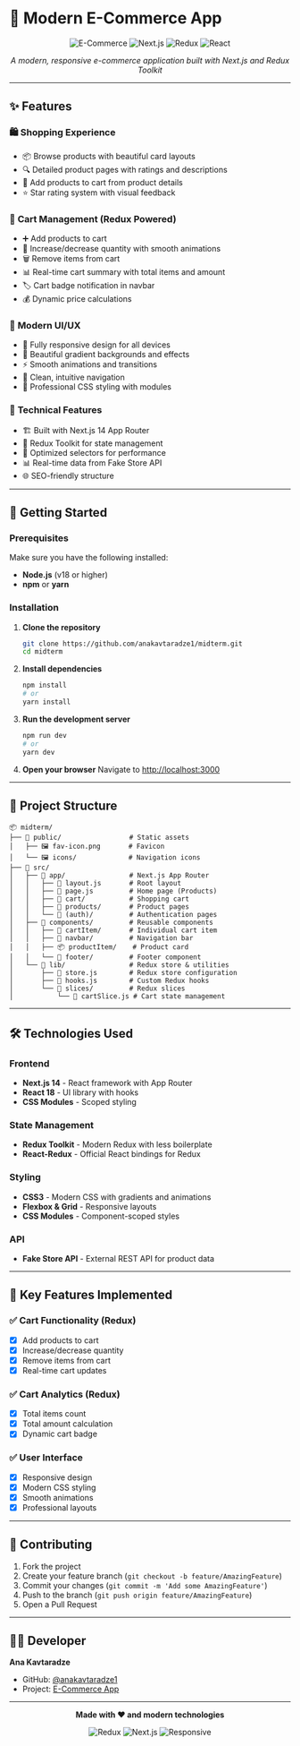 # 🛒 Modern E-Commerce App

<div align="center">

![E-Commerce](https://img.shields.io/badge/Modern-E--Commerce-blue?style=for-the-badge&logo=shopping-cart)
![Next.js](https://img.shields.io/badge/Next.js-14-black?style=for-the-badge&logo=next.js)
![Redux](https://img.shields.io/badge/Redux%20Toolkit-purple?style=for-the-badge&logo=redux)
![React](https://img.shields.io/badge/React-18-blue?style=for-the-badge&logo=react)

_A modern, responsive e-commerce application built with Next.js and Redux Toolkit_

</div>

---

## ✨ Features

### 🛍️ **Shopping Experience**

- 📦 Browse products with beautiful card layouts
- 🔍 Detailed product pages with ratings and descriptions
- 🛒 Add products to cart from product details
- ⭐ Star rating system with visual feedback

### 🛒 **Cart Management** (Redux Powered)

- ➕ Add products to cart
- 🔢 Increase/decrease quantity with smooth animations
- 🗑️ Remove items from cart
- 📊 Real-time cart summary with total items and amount
- 🏷️ Cart badge notification in navbar
- 💰 Dynamic price calculations

### 🎨 **Modern UI/UX**

- 📱 Fully responsive design for all devices
- 🌈 Beautiful gradient backgrounds and effects
- ⚡ Smooth animations and transitions
- 🎯 Clean, intuitive navigation
- 🎨 Professional CSS styling with modules

### 🔧 **Technical Features**

- 🏗️ Built with Next.js 14 App Router
- 🔄 Redux Toolkit for state management
- 🎯 Optimized selectors for performance
- 📊 Real-time data from Fake Store API
- 🌐 SEO-friendly structure

---

## 🚀 Getting Started

### Prerequisites

Make sure you have the following installed:

- **Node.js** (v18 or higher)
- **npm** or **yarn**

### Installation

1. **Clone the repository**

   ```bash
   git clone https://github.com/anakavtaradze1/midterm.git
   cd midterm
   ```

2. **Install dependencies**

   ```bash
   npm install
   # or
   yarn install
   ```

3. **Run the development server**

   ```bash
   npm run dev
   # or
   yarn dev
   ```

4. **Open your browser**
   Navigate to [http://localhost:3000](http://localhost:3000)

---

## 📁 Project Structure

```
📦 midterm/
├── 📁 public/                 # Static assets
│   ├── 🖼️ fav-icon.png       # Favicon
│   └── 🖼️ icons/             # Navigation icons
├── 📁 src/
│   ├── 📁 app/                # Next.js App Router
│   │   ├── 📄 layout.js       # Root layout
│   │   ├── 📄 page.js         # Home page (Products)
│   │   ├── 📁 cart/           # Shopping cart
│   │   ├── 📁 products/       # Product pages
│   │   └── 📁 (auth)/         # Authentication pages
│   ├── 📁 components/         # Reusable components
│   │   ├── 🛒 cartItem/       # Individual cart item
│   │   ├── 🧭 navbar/         # Navigation bar
│   │   ├── 📦 productItem/    # Product card
│   │   └── 🦶 footer/         # Footer component
│   └── 📁 lib/                # Redux store & utilities
│       ├── 📄 store.js        # Redux store configuration
│       ├── 📄 hooks.js        # Custom Redux hooks
│       └── 📁 slices/         # Redux slices
│           └── 🛒 cartSlice.js # Cart state management
```

---

## 🛠️ Technologies Used

### Frontend

- **Next.js 14** - React framework with App Router
- **React 18** - UI library with hooks
- **CSS Modules** - Scoped styling

### State Management

- **Redux Toolkit** - Modern Redux with less boilerplate
- **React-Redux** - Official React bindings for Redux

### Styling

- **CSS3** - Modern CSS with gradients and animations
- **Flexbox & Grid** - Responsive layouts
- **CSS Modules** - Component-scoped styles

### API

- **Fake Store API** - External REST API for product data

---


## 🎯 Key Features Implemented

### ✅ Cart Functionality (Redux)

- [x] Add products to cart
- [x] Increase/decrease quantity
- [x] Remove items from cart
- [x] Real-time cart updates

### ✅ Cart Analytics (Redux)

- [x] Total items count
- [x] Total amount calculation
- [x] Dynamic cart badge

### ✅ User Interface

- [x] Responsive design
- [x] Modern CSS styling
- [x] Smooth animations
- [x] Professional layouts

---


## 🤝 Contributing

1. Fork the project
2. Create your feature branch (`git checkout -b feature/AmazingFeature`)
3. Commit your changes (`git commit -m 'Add some AmazingFeature'`)
4. Push to the branch (`git push origin feature/AmazingFeature`)
5. Open a Pull Request

---


## 👨‍💻 Developer

**Ana Kavtaradze**

- GitHub: [@anakavtaradze1](https://github.com/anakavtaradze1)
- Project: [E-Commerce App](https://github.com/anakavtaradze1/midterm)

---

<div align="center">

**Made with ❤️ and modern technologies**

![Redux](https://img.shields.io/badge/State%20Management-Redux%20Toolkit-purple?style=flat-square&logo=redux)
![Next.js](https://img.shields.io/badge/Framework-Next.js-black?style=flat-square&logo=next.js)
![Responsive](https://img.shields.io/badge/Design-Responsive-green?style=flat-square&logo=css3)

</div>
